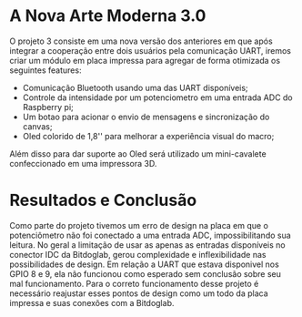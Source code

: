 # A Nova Arte Moderna 3.0 

O projeto 3 consiste em uma nova versão dos anteriores em que após integrar a cooperação entre dois usuários pela comunicação UART, iremos criar um módulo em placa impressa para agregar de forma otimizada os seguintes features:

- Comunicação Bluetooth usando uma das UART disponíveis;
- Controle da intensidade por um potenciometro em uma entrada ADC do Raspberry pi;
- Um botao para acionar o envio de mensagens e sincronização do canvas;
- Oled colorido de 1,8'' para melhorar a experiência visual do macro;

Além disso para dar suporte ao Oled será utilizado um mini-cavalete confeccionado em uma impressora 3D.

# Resultados e Conclusão 

Como parte do projeto tivemos um erro de design na placa em que o potenciômetro não foi conectado a uma entrada ADC, impossibilitando sua leitura. No geral a limitação de usar as apenas as entradas disponíveis no conector IDC da Bitdoglab, gerou complexidade e inflexibilidade nas possibilidades de design. Em relação a UART que estava disponivel nos GPIO 8 e 9, ela não funcionou como esperado sem conclusão sobre seu mal funcionamento. Para o correto funcionamento desse projeto é necessário reajustar esses pontos de design como um todo da placa impressa e suas conexões com a Bitdoglab. 
